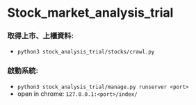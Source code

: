 # Stock_market_analysis_trial

### 取得上市、上櫃資料:

- `python3 stock_analysis_trial/stocks/crawl.py`

### 啟動系統:

- `python3 stock_analysis_trial/manage.py runserver <port>`
- open in chrome: `127.0.0.1:<port>/index/`
